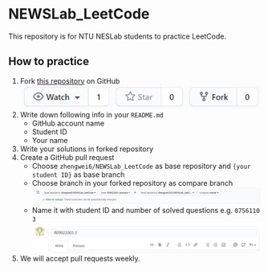 # NEWSLab_LeetCode
This repository is for NTU NESLab students to practice LeetCode.

## How to practice
1. Fork [this repository](https://github.com/zhengwei6/NEWSLab_LeetCode) on GitHub ![](images/fork.jpg)
2. Write down following info in your `README.md`
    - GitHub account name
    - Student ID
    - Your name
3. Write your solutions in forked repository
4. Create a GitHub pull request
    - Choose `zhengwei6/NEWSLab_LeetCode` as base repository and `{your student ID}` as base branch
    - Choose branch in your forked repository as compare branch
    ![](images/pull_request.jpg)
    - Name it with student ID and number of solved questions e.g. `0756110 3`
    ![](images/naming.jpg)
5. We will accept pull requests weekly.

